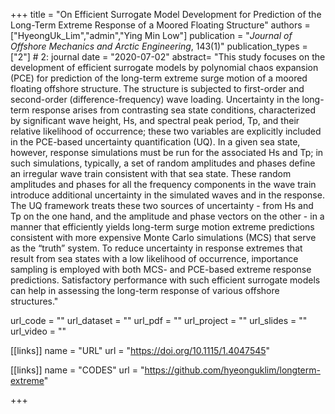 +++
title = "On Efficient Surrogate Model Development for Prediction of the Long-Term Extreme Response of a Moored Floating Structure"
authors = ["HyeongUk_Lim","admin","Ying Min Low"]
publication = "*Journal of Offshore Mechanics and Arctic Engineering*, 143(1)"
publication_types = ["2"] # 2: journal
date = "2020-07-02"
abstract= "This study focuses on the development of efficient surrogate models by polynomial chaos expansion (PCE) for prediction of the long-term extreme surge motion of a moored floating offshore structure. The structure is subjected to first-order and second-order (difference-frequency) wave loading. Uncertainty in the long-term response arises from contrasting sea state conditions, characterized by significant wave height, Hs, and spectral peak period, Tp, and their relative likelihood of occurrence; these two variables are explicitly included in the PCE-based uncertainty quantification (UQ). In a given sea state, however, response simulations must be run for the associated Hs and Tp; in such simulations, typically, a set of random amplitudes and phases define an irregular wave train consistent with that sea state. These random amplitudes and phases for all the frequency components in the wave train introduce additional uncertainty in the simulated waves and in the response. The UQ framework treats these two sources of uncertainty - from Hs and Tp on the one hand, and the amplitude and phase vectors on the other - in a manner that efficiently yields long-term surge motion extreme predictions consistent with more expensive Monte Carlo simulations (MCS) that serve as the “truth” system. To reduce uncertainty in response extremes that result from sea states with a low likelihood of occurrence, importance sampling is employed with both MCS- and PCE-based extreme response predictions. Satisfactory performance with such efficient surrogate models can help in assessing the long-term response of various offshore structures."

url_code = ""
url_dataset = ""
url_pdf = ""
url_project = ""
url_slides = ""
url_video = ""

[[links]]
    name = "URL"
    url = "https://doi.org/10.1115/1.4047545"

[[links]]
    name = "CODES"
    url = "https://github.com/hyeonguklim/longterm-extreme"

+++
